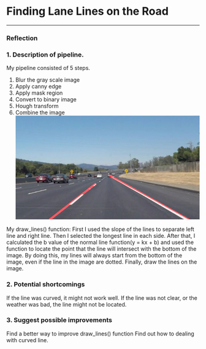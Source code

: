 # **Finding Lane Lines on the Road** 



[//]: # (Image References)

[image1]: ./test_images_output/draw_line_0.png "Grayscale"

---

### Reflection

### 1. Description of pipeline.

My pipeline consisted of 5 steps. 
1. Blur the gray scale image
2. Apply canny edge
3. Apply mask region
4. Convert to binary image
5. Hough transform
6. Combine the image
![alt text][image1]

My draw_lines() function:
First I used the slope of the lines to separate left line and right line.
Then I selected the longest line in each side.
After that, I calculated the b value of the normal line function(y = kx + b) and used the function to locate the point that the line will intersect with the bottom of the image. By doing this, my lines will always start from the bottom of the image, even if the line in the image are dotted.
Finally, draw the lines on the image.


### 2. Potential shortcomings

If the line was curved, it might not work well.
If the line was not clear, or the weather was bad, the line might not be located.


### 3. Suggest possible improvements 

Find a better way to improve draw_lines() function
Find out how to dealing with curved line.
